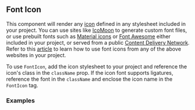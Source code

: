 ## Font Icon

This component will render any [icon](https://www.google.com/design/spec/style/icons.html#icons-system-icons) 
defined in any stylesheet included in your project. You can use sites like [IcoMoon](https://icomoon.io/) 
to generate custom font files, or use prebuilt fonts such as [Material icons](https://design.google.com/icons/) or 
[Font Awesome](http://fontawesome.io/) either included in your project, or served from a public 
[Content Delivery Network](https://en.wikipedia.org/wiki/Content_delivery_network). Refer to this [article](http://google.github.io/material-design-icons/#icon-font-for-the-web) to learn how to use font icons from any of the above websites in your project.

To use `FontIcon`, add the icon stylesheet to your project and reference the icon's class in the `className` prop. 
If  the icon font supports ligatures, reference the font in the `className` and enclose the icon name in the `FontIcon` 
tag.

### Examples

